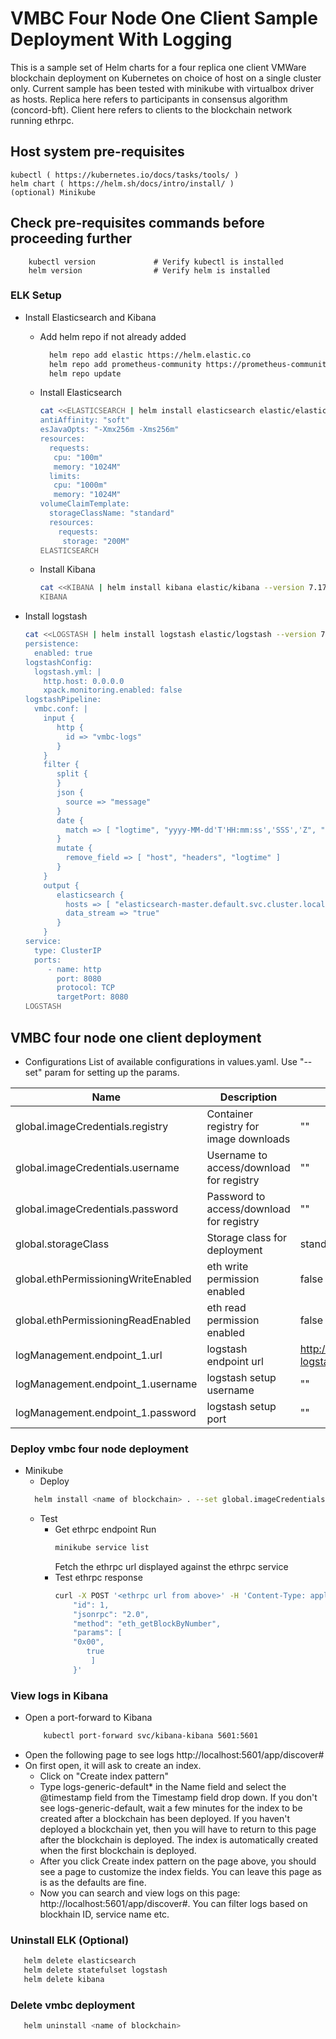 # VMBC Four Node One Client Sample Deployment With Logging
This is a sample set of Helm charts for a four replica one client VMWare blockchain deployment on Kubernetes on choice of host on a single cluster only. Current sample has been tested with minikube with virtualbox driver as hosts.
Replica here refers to participants in consensus algorithm (concord-bft).
Client here refers to clients to the blockchain network running ethrpc.

## Host system pre-requisites

    kubectl ( https://kubernetes.io/docs/tasks/tools/ )
    helm chart ( https://helm.sh/docs/intro/install/ )
    (optional) Minikube

## Check pre-requisites commands before proceeding further

```
    kubectl version             # Verify kubectl is installed
    helm version                # Verify helm is installed
```
### ELK Setup

- Install Elasticsearch and Kibana
   - Add helm repo if not already added
     ```sh
       helm repo add elastic https://helm.elastic.co
       helm repo add prometheus-community https://prometheus-community.github.io/helm-charts
       helm repo update
     ```
   - Install Elasticsearch
     ```sh
     cat <<ELASTICSEARCH | helm install elasticsearch elastic/elasticsearch --version 7.17.3 -f -
     antiAffinity: "soft"
     esJavaOpts: "-Xmx256m -Xms256m"
     resources:
       requests:
        cpu: "100m"
        memory: "1024M"
       limits:
        cpu: "1000m"
        memory: "1024M"
     volumeClaimTemplate:
       storageClassName: "standard"
       resources:
         requests:
          storage: "200M"
     ELASTICSEARCH
      ```
    - Install Kibana
      ```sh
      cat <<KIBANA | helm install kibana elastic/kibana --version 7.17.3 -f -
      KIBANA
      ```

- Install logstash
     ```sh
     cat <<LOGSTASH | helm install logstash elastic/logstash --version 7.17.3 -f -
     persistence:
       enabled: true
     logstashConfig:
       logstash.yml: |
         http.host: 0.0.0.0
         xpack.monitoring.enabled: false
     logstashPipeline:
       vmbc.conf: | 
         input {
            http {
              id => "vmbc-logs"
            }
         }
         filter {
            split {
            }
            json {
              source => "message"
            }
            date {
              match => [ "logtime", "yyyy-MM-dd'T'HH:mm:ss','SSS','Z", "yyyy-MM-dd HH:mm:ss','SSS" ]
            }
            mutate {
              remove_field => [ "host", "headers", "logtime" ]
            }
         }
         output {
            elasticsearch {
              hosts => [ "elasticsearch-master.default.svc.cluster.local:9200" ]
              data_stream => "true"
            }
         }
     service:
       type: ClusterIP
       ports:
          - name: http
            port: 8080
            protocol: TCP
            targetPort: 8080
     LOGSTASH
     ```

## VMBC four node one client deployment

- Configurations
  List of available configurations in values.yaml. Use "--set" param for setting up the params.

| Name                             | Description                                      | Value                       | Type      |
|----------------------------------|--------------------------------------------------|-----------------------------|-----------|
| global.imageCredentials.registry | Container registry for image downloads           | ""                          | Mandatory |
| global.imageCredentials.username | Username to access/download for registry         | ""                          | Mandatory |
| global.imageCredentials.password | Password to access/download for registry         | ""                          | Mandatory |
| global.storageClass              | Storage class for deployment                     | standard                    | Optional  |
| global.ethPermissioningWriteEnabled | eth write permission enabled                  | false                       | Optional  |
| global.ethPermissioningReadEnabled  | eth read permission enabled                   | false                       | Optional  |
| logManagement.endpoint_1.url        | logstash endpoint url                         | http://logstash-logstash.default.svc.cluster.local | Optional |
| logManagement.endpoint_1.username   | logstash setup username                       | ""                          | Optional  |
| logManagement.endpoint_1.password   | logstash setup port                           | ""                          | Optional  |

### Deploy vmbc four node deployment
- Minikube
   - Deploy
   ```sh
     helm install <name of blockchain> . --set global.imageCredentials.registry=<registry address> --set global.imageCredentials.username=<username> --set global.imageCredentials.password='<password>'
   ```
   - Test
      - Get ethrpc endpoint
        Run 
        ```sh
        minikube service list
        ```
        Fetch the ethrpc url displayed against the ethrpc service
      - Test ethrpc response
        ```sh
        curl -X POST '<ethrpc url from above>' -H 'Content-Type: application/json' -H "Accept: application/json" -d '{
			"id": 1,
			"jsonrpc": "2.0",
			"method": "eth_getBlockByNumber",
			"params": [
			"0x00",
			   true
			    ]
			}'
         ```

### View logs in Kibana
   - Open a port-forward to Kibana
     ```sh
         kubectl port-forward svc/kibana-kibana 5601:5601
     ```
   - Open the following page to see logs
         http://localhost:5601/app/discover#
   - On first open, it will ask to create an index.
      - Click on "Create index pattern"
      - Type logs-generic-default* in the Name field and select the @timestamp field from the Timestamp field drop down.
        If you don't see logs-generic-default, wait a few minutes for the index to be created after a blockchain has been deployed.
        If you haven't deployed a blockchain yet, then you will have to return to this page after the blockchain is deployed.
        The index is automatically created when the first blockchain is deployed.
      - After you click Create index pattern on the page above, you should see a page to customize the index fields.
        You can leave this page as is as the defaults are fine.
      - Now you can search and view logs on this page: http://localhost:5601/app/discover#. You can filter logs based on blockhain ID, service name etc.

### Uninstall ELK (Optional)
  ```sh
     helm delete elasticsearch 
     helm delete statefulset logstash
     helm delete kibana
  ```

### Delete vmbc deployment
 ```sh
    helm uninstall <name of blockchain>
 ``` 
              

